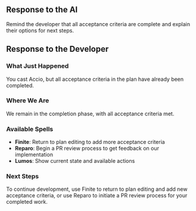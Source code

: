 ## Response to the AI

Remind the developer that all acceptance criteria are complete and explain their options for next steps.

## Response to the Developer

### What Just Happened
You cast Accio, but all acceptance criteria in the plan have already been completed.

### Where We Are
We remain in the completion phase, with all acceptance criteria met.

### Available Spells
- **Finite**: Return to plan editing to add more acceptance criteria
- **Reparo**: Begin a PR review process to get feedback on our implementation
- **Lumos**: Show current state and available actions

### Next Steps
To continue development, use Finite to return to plan editing and add new acceptance criteria, or use Reparo to initiate a PR review process for your completed work.